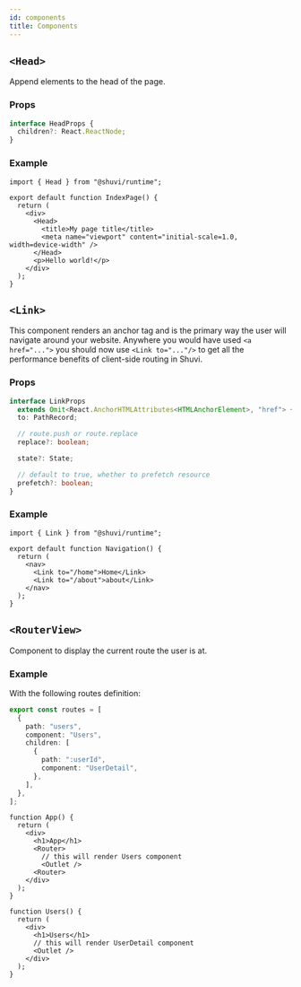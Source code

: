 ```yaml
---
id: components
title: Components
---
```


## `<Head>`

Append elements to the head of the page.

### Props

```ts
interface HeadProps {
  children?: React.ReactNode;
}
```

### Example

```tsx
import { Head } from "@shuvi/runtime";

export default function IndexPage() {
  return (
    <div>
      <Head>
        <title>My page title</title>
        <meta name="viewport" content="initial-scale=1.0, width=device-width" />
      </Head>
      <p>Hello world!</p>
    </div>
  );
}
```

## `<Link>`

This component renders an anchor tag and is the primary way the user will navigate around your website. Anywhere you would have used `<a href="...">` you should now use `<Link to="..."/>` to get all the performance benefits of client-side routing in Shuvi.

### Props

```ts
interface LinkProps
  extends Omit<React.AnchorHTMLAttributes<HTMLAnchorElement>, "href"> {
  to: PathRecord;

  // route.push or route.replace
  replace?: boolean;

  state?: State;

  // default to true, whether to prefetch resource
  prefetch?: boolean;
}
```

### Example

```tsx
import { Link } from "@shuvi/runtime";

export default function Navigation() {
  return (
    <nav>
      <Link to="/home">Home</Link>
      <Link to="/about">about</Link>
    </nav>
  );
}
```

## `<RouterView>`

Component to display the current route the user is at.

### Example

With the following routes definition:

```ts
export const routes = [
  {
    path: "users",
    component: "Users",
    children: [
      {
        path: ":userId",
        component: "UserDetail",
      },
    ],
  },
];
```

```tsx
function App() {
  return (
    <div>
      <h1>App</h1>
      <Router>
        // this will render Users component
        <Outlet /> 
      <Router>
    </div>
  );
}

function Users() {
  return (
    <div>
      <h1>Users</h1>
      // this will render UserDetail component
      <Outlet />
    </div>
  );
}
```
